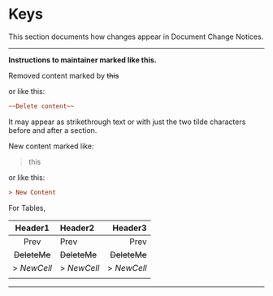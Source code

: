 # Keys

This section documents how changes appear in Document Change Notices.


---


**Instructions to maintainer marked like this.**

Removed content marked by ~~this~~

or like this:
```ini
~~Delete content~~
```

It may appear as strikethrough text or with just the two tilde characters before and after a section.

New content marked like: 
> this

or like this:
```ini
> New Content

```

For Tables,

| Header1 | Header2 | Header3 |
| :-----: | :------ | ------: |
| Prev    | Prev    | Prev    |
| ~~DeleteMe~~ | ~~DeleteMe~~ | ~~DeleteMe~~ |
|> *NewCell* |> *NewCell* |> *NewCell* |
|   |   |   |

---

